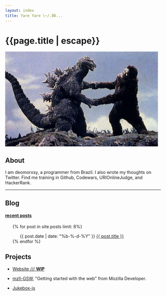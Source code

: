 ```yaml
---
layout: index
title: Yare Yare \~/.ðÐ...
---
```


# {{page.title | escape}}
<img class="product-img" src="images/kong1.jpg" alt="banana" />

## About

<section class="quotes">
	<div class="summary-index">I am deomorxsy, a programmer from Brazil. I also wrote my thoughts on Twitter. Find me training in Github, Codewars, URIOnlineJudge, and HackerRank.
	</div>
	<hr class="-center">
</section>

## Blog

#### [recent posts]({{site.baseurl}}/blog/)
<ul class="myposts">
{% for post in site.posts limit: 8%}
    <ul>
    <span class="postDate">{{ post.date | date: "%b-%-d-%Y" }}</span>
    <a href="{{ post.url }}" class="adatepost">{{ post.title }}</a>
    </ul>
{% endfor %}
</ul>


## Projects

+ [Website <span class="mydivbars">///</span> **WIP**]({{site.baseurl}})

+ [mzll-GSW]({{site.baseurl}}/mzll-GSW), "Getting started with the web" from Mozilla Developer.

+ [Jukebox-js]({{site.baseurl}}/jukebox)
